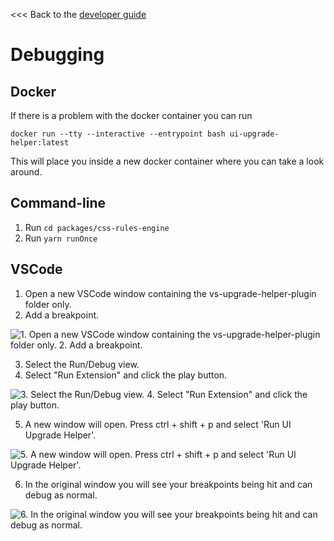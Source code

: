 <<< Back to the [developer guide](../developer_guide.md)

# Debugging

## Docker

If there is a problem with the docker container you can run

    docker run --tty --interactive --entrypoint bash ui-upgrade-helper:latest

This will place you inside a new docker container where you can take a look around.

## Command-line

1. Run `cd packages/css-rules-engine`
2. Run `yarn runOnce`

## VSCode

1. Open a new VSCode window containing the vs-upgrade-helper-plugin folder only.
2. Add a breakpoint.

![1. Open a new VSCode window containing the vs-upgrade-helper-plugin folder only. 2. Add a breakpoint.](images/debug_1.png "Debugging steps screenshot 1")

3. Select the Run/Debug view.
4. Select "Run Extension" and click the play button.

![3. Select the Run/Debug view. 4. Select "Run Extension" and click the play button.](images/debug_2.png "Debugging steps screenshot 2")

5. A new window will open. Press ctrl + shift + p and select 'Run UI Upgrade Helper'.

![5. A new window will open. Press ctrl + shift + p and select 'Run UI Upgrade Helper'.](images/debug_3.png "Debugging steps screenshot 3")

6. In the original window you will see your breakpoints being hit and can debug as normal.

![6. In the original window you will see your breakpoints being hit and can debug as normal.](images/debug_4.png "Debugging steps screenshot 4")
